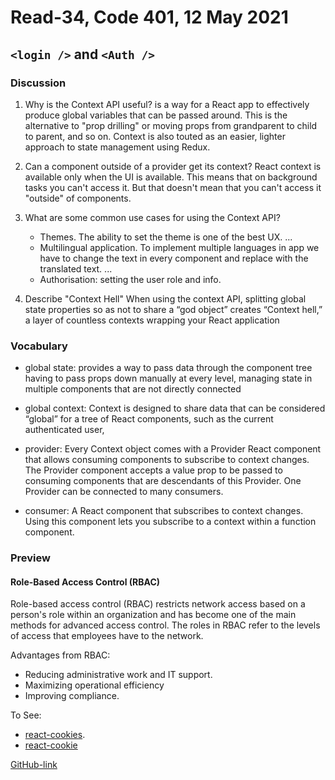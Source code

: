 # Read-34, Code 401, 12 May 2021

## `<login />` and `<Auth />`

### Discussion

1. Why is the Context API useful?
   is a way for a React app to effectively produce global variables that can be passed around. This is the alternative to "prop drilling" or moving props from grandparent to child to parent, and so on. Context is also touted as an easier, lighter approach to state management using Redux.

2. Can a component outside of a provider get its context?
   React context is available only when the UI is available. This means that on background tasks you can't access it. But that doesn't mean that you can't access it "outside" of components.

3. What are some common use cases for using the Context API?

   - Themes. The ability to set the theme is one of the best UX. ...
   - Multilingual application. To implement multiple languages in app we have to change the text in every component and replace with the translated text. ...
   - Authorisation: setting the user role and info.

4. Describe "Context Hell"
   When using the context API, splitting global state properties so as not to share a “god object” creates “Context hell,” a layer of countless contexts wrapping your React application

### Vocabulary

- global state: provides a way to pass data through the component tree having to pass props down manually at every level, managing state in multiple components that are not directly connected

- global context: Context is designed to share data that can be considered “global” for a tree of React components, such as the current authenticated user,

- provider: Every Context object comes with a Provider React component that allows consuming components to subscribe to context changes. The Provider component accepts a value prop to be passed to consuming components that are descendants of this Provider. One Provider can be connected to many consumers.

- consumer: A React component that subscribes to context changes. Using this component lets you subscribe to a context within a function component.

### Preview

#### Role-Based Access Control (RBAC)

Role-based access control (RBAC) restricts network access based on a person's role within an organization and has become one of the main methods for advanced access control. The roles in RBAC refer to the levels of access that employees have to the network.

Advantages from RBAC:

- Reducing administrative work and IT support.
- Maximizing operational efficiency
- Improving compliance.

To See:

- [react-cookies](https://www.npmjs.com/package/react-cookies).
- [react-cookie](https://www.npmjs.com/package/react-cookie)

[GitHub-link](https://omar-tarawneh.github.io/reading-notes/reading-notes-code401/read-34)
